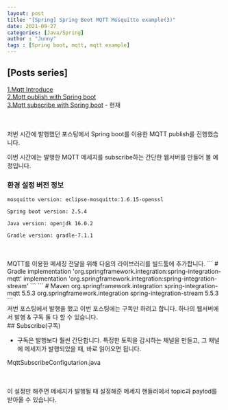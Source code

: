 ```yaml
---
layout: post
title: "[Spring] Spring Boot MQTT Mosquitto example(3)"
date: 2021-09-27
categories: [Java/Spring]
author : "Junny"
tags : [Spring boot, mqtt, mqtt example]
---
```

## [Posts series]

[1.Mqtt Introduce](https://seongjunkang.github.io/java/spring/2021/09/15/spring_mqtt_example.html) <br>
[2.Mqtt publish with Spring boot](https://seongjunkang.github.io/java/spring/2021/09/16/spring_mqtt_example_2.html)<br>
[3.Mqtt subscribe with Spring boot](https://seongjunkang.github.io/java/spring/2021/09/27/spring_mqtt_example_3.html) - 현재<br>

<br>
<br>
저번 시간에 발행했던 포스팅에서 Spring boot를 이용한 MQTT publish를 진행했습니다.

이번 시간에는 발행한 MQTT 메세지를 subscribe하는 간단한 웹서버를 만들어 볼 예정입니다.
<br>

### 환경 설정 버전 정보 
```
mosquitto version: eclipse-mosquitto:1.6.15-openssl

Spring boot version: 2.5.4

Java version: openjdk 16.0.2

Gradle version: gradle-7.1.1
```
<br>
<br>
MQTT를 이용한 메세징 전달을 위해 다음의 라이브러리를 빌드툴에 추가합니다.
```
# Gradle
implementation 'org.springframework.integration:spring-integration-mqtt'
implementation 'org.springframework.integration:spring-integration-stream'
```
```
# Maven
<dependency>
    <groupId>org.springframework.integration</groupId>
    <artifactId>spring-integration-mqtt</artifactId>
    <version>5.5.3</version>
</dependency>
<dependency>
    <groupId>org.springframework.integration</groupId>
    <artifactId>spring-integration-stream</artifactId>
    <version>5.5.3</version>
</dependency>
```
<br>
저번 포스팅에서 발행을 했고 이번 포스팅에는 구독만 하려고 합니다.
하나의 웹서버에서 발행 & 구독 둘 다 할 수 있습니다.

<br>
## Subscribe(구독)

- 구독은 발행보다 훨씬 간단합니다. 특정한 토픽을 감시하는 채널을 만들고, 그 채널에 메세지가 발행되었을 때, 바로 읽어오면 됩니다.

MqttSubscribeConfigutarion.java
<script src="https://gist.github.com/SeongJunKang/9530fbb2ae5b95664b109c48f624abad.js"></script>
<br>
<br>
이 설정만 해주면 메세지가 발행될 때 설정해준 메세지 핸들러에서 topic과 paylod를 받아올 수 있습니다.
<br>
<br>
